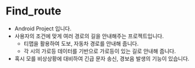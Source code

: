 # Find_route

- Android Project 입니다.
- 사용자의 조건에 맞게 여러 경로의 길을 안내해주는 프로젝트입니다.
   * 티맵을 활용하여 도보, 자동차 경로를 안내해 줍니다.
   * 각 시의 가로등 데이터를 기반으로 가로등이 있는 길로 안내해 줍니다.
- 혹시 모를 비상상황에 대비하여 긴급 문자 송신, 경보음 발생의 기능이 있습니다.
